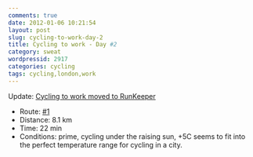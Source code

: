 ```yaml
---
comments: true
date: 2012-01-06 10:21:54
layout: post
slug: cycling-to-work-day-2
title: Cycling to work - Day #2
category: sweat
wordpressid: 2917
categories: cycling
tags: cycling,london,work
---
```


Update: [Cycling to work moved to RunKeeper](/?p=2933)

* Route: [#1](http://goo.gl/nevZY)
* Distance: 8.1 km
* Time: 22 min
* Conditions: prime, cycling under the raising sun, +5C seems to fit into the perfect temperature range for cycling in a city.
